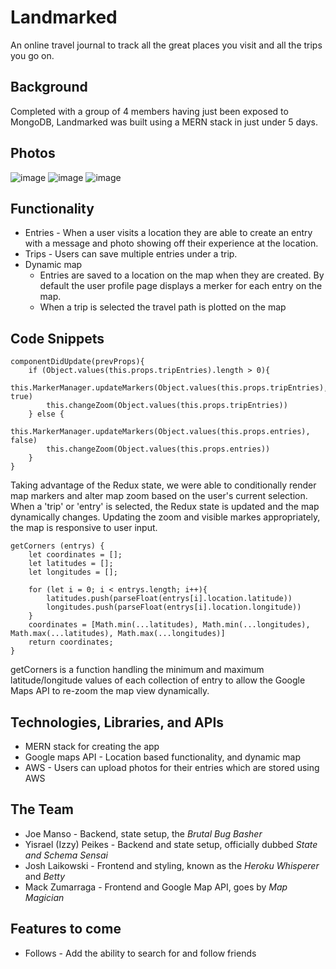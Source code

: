 # Landmarked

An online travel journal to track all the great places you visit and all the trips you go on. 

## Background

Completed with a group of 4 members having just been exposed to MongoDB, Landmarked was built using a MERN stack in just under 5 days. 


## Photos 
![image](https://user-images.githubusercontent.com/63963324/150466955-c92744a9-ee2a-4f79-93ca-5066bd141ad3.png)
![image](https://user-images.githubusercontent.com/63963324/150466452-18666943-ce4a-47b0-9ea4-ed9ca08a222b.png)
![image](https://user-images.githubusercontent.com/63963324/150466625-1ddf116c-993e-42f2-b485-1985a81a04fc.png)


## Functionality 
 
- Entries - When a user visits a location they are able to create an entry with a message and photo 
showing off their experience at the location.
- Trips - Users can save multiple entries under a trip. 
- Dynamic map 
  - Entries are saved to a location on the map when they are created. By default the user profile page displays a merker for each entry on the map.
  - When a trip is selected the travel path is plotted on the map

## Code Snippets 

```
componentDidUpdate(prevProps){
    if (Object.values(this.props.tripEntries).length > 0){ 
        this.MarkerManager.updateMarkers(Object.values(this.props.tripEntries), true)
        this.changeZoom(Object.values(this.props.tripEntries))
    } else { 
        this.MarkerManager.updateMarkers(Object.values(this.props.entries), false)
        this.changeZoom(Object.values(this.props.entries))
    }
}
 ```
Taking advantage of the Redux state, we were able to conditionally render map markers and alter map zoom based on the user's current selection. When a 'trip' or 'entry' is selected, the Redux state is updated and the map dynamically changes. Updating the zoom and visible markes appropriately, the map is responsive to user input. 

``` 
getCorners (entrys) {
    let coordinates = [];
    let latitudes = [];
    let longitudes = [];

    for (let i = 0; i < entrys.length; i++){
        latitudes.push(parseFloat(entrys[i].location.latitude))
        longitudes.push(parseFloat(entrys[i].location.longitude))
    }
    coordinates = [Math.min(...latitudes), Math.min(...longitudes), Math.max(...latitudes), Math.max(...longitudes)]        
    return coordinates;
}  
```
getCorners is a function handling the minimum and maximum latitude/longitude values of each collection of entry to allow the Google Maps API to re-zoom the map view dynamically.
## Technologies, Libraries, and APIs
- MERN stack for creating the app
- Google maps API - Location based functionality, and dynamic map
- AWS - Users can upload photos for their entries which are stored using AWS

## The Team
- Joe Manso - Backend, state setup, the *Brutal Bug Basher*
- Yisrael (Izzy) Peikes - Backend and state setup, officially dubbed *State and Schema Sensai*
- Josh Laikowski - Frontend and styling, known as the *Heroku Whisperer* and *Betty*
- Mack Zumarraga - Frontend and Google Map API, goes by *Map Magician*

## Features to come
- Follows - Add the ability to search for and follow friends
